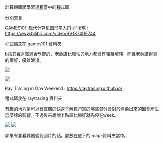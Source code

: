 計算機圖學學習過程當中的程式碼

分別來自

GAMES101-现代计算机图形学入门-闫令琪 : https://www.bilibili.com/video/BV1X7411F744

程式碼放在 games101 資料夾

b站其實還滿適合學習的，老師講比較快的地方都會有彈幕解釋，而且老師講得真的很好，優質浪漫。

![](https://github.com/afan0918/computer-graphics/blob/main/games101/Assignment3/image/texture.png)

![](https://github.com/afan0918/computer-graphics/blob/main/games101/Assignment3/image/displacement.png)

Ray Tracing in One Weekend : https://raytracing.github.io/

程式碼放在 raytracing 資料夾

有趣的地方是可以很直觀的快速了解自己寫的哪些部分會對於渲染出來的圖會產生怎麼樣的影響，不過後來想說上點課比較好就先停在week。

![](https://github.com/afan0918/computer-graphics/blob/main/raytracing/weekend/image/12.png)
![](https://github.com/afan0918/computer-graphics/blob/main/raytracing/week/image/13_1.png)

如果有要看其他範例圖片的話，都放在底下的image資料夾當中。
